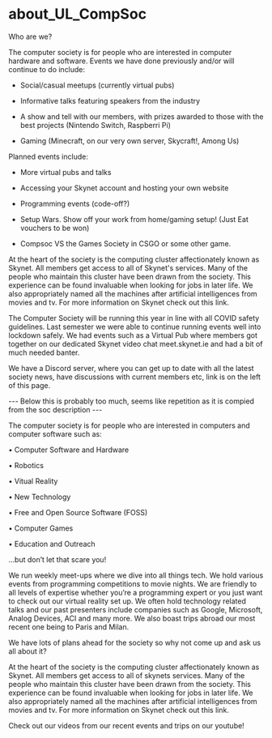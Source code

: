 # about_UL_CompSoc
Who are we?

The computer society is for people who are interested in computer hardware and software. Events we have done previously and/or will continue to do include:

* Social/casual meetups (currently virtual pubs)

* Informative talks featuring speakers from the industry

* A show and tell with our members, with prizes awarded to those with the best projects (Nintendo Switch, Raspberri Pi)

* Gaming (Minecraft, on our very own server, Skycraft!, Among Us) 

Planned events include: 

* More virtual pubs and talks 

* Accessing your Skynet account and hosting your own website

* Programming events (code-off?) 

* Setup Wars. Show off your work from home/gaming setup! (Just Eat vouchers to be won) 

* Compsoc VS the Games Society in CSGO or some other game. 

At the heart of the society is the computing cluster affectionately known as Skynet. All members get access to all of Skynet's services. Many of the people who maintain this cluster have been drawn from the society. This experience can be found invaluable when looking for jobs in later life. We also appropriately named all the machines after artificial intelligences from movies and tv. For more information on Skynet check out this link.

The Computer Society will be running this year in line with all COVID safety guidelines. Last semester we were able to continue running events well into lockdown safely. We had events such as a Virtual Pub where members got together on our dedicated Skynet video chat meet.skynet.ie and had a bit of much needed banter.

We have a Discord server, where you can get up to date with all the latest society news, have discussions with current members etc, link is on the left of this page.

--- Below this is probably too much, seems like repetition as it is compied from the soc description --- 

The computer society is for people who are interested in computers and computer software such as:

• Computer Software and Hardware

• Robotics

• Vitual Reality

• New Technology

• Free and Open Source Software (FOSS)

• Computer Games

• Education and Outreach

...but don’t let that scare you!

We run weekly meet-ups where we dive into all things tech. We hold various events from programming competitions to movie nights. We are friendly to all levels of expertise whether you’re a programming expert or you just want to check out our virtual reality set up. We often hold technology related talks and our past presenters include companies such as Google, Microsoft, Analog Devices, ACI and many more. We also boast trips abroad our most recent one being to Paris and Milan.

We have lots of plans ahead for the society so why not come up and ask us all about it?

At the heart of the society is the computing cluster affectionately known as Skynet. All members get access to all of skynets services. Many of the people who maintain this cluster have been drawn from the society. This experience can be found invaluable when looking for jobs in later life. We also appropriately named all the machines after artificial intelligences from movies and tv. For more information on Skynet check out this link.

Check out our videos from our recent events and trips on our youtube! 
